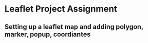 # Leaflet Project Assignment
## Setting up a leaflet map and adding polygon, marker, popup, coordiantes
